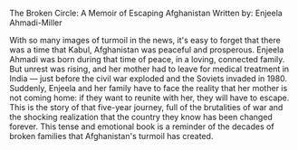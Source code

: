 The Broken Circle: A Memoir of Escaping Afghanistan
Written by: Enjeela Ahmadi-Miller

With so many images of turmoil in the news, it's easy to forget that there was a time that Kabul, Afghanistan was peaceful and prosperous. Enjeela Ahmadi was born during that time of peace, in a loving, connected family. But unrest was rising, and her mother had to leave for medical treatment in India — just before the civil war exploded and the Soviets invaded in 1980. Suddenly, Enjeela and her family have to face the reality that her mother is not coming home: if they want to reunite with her, they will have to escape. This is the story of that five-year journey, full of the brutalities of war and the shocking realization that the country they know has been changed forever. This tense and emotional book is a reminder of the decades of broken families that Afghanistan's turmoil has created.